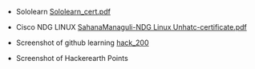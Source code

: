 * Sololearn 
[Sololearn_cert.pdf](https://github.com/SahanaManaguli/M1_ProjectGoal_App/files/8010108/Sololearn_cert.pdf)


* Cisco NDG LINUX 
[SahanaManaguli-NDG Linux Unhatc-certificate.pdf](https://github.com/SahanaManaguli/M1_ProjectGoal_App/files/8010118/SahanaManaguli-NDG.Linux.Unhatc-certificate.pdf)

* Screenshot of github learning
[hack_200](https://user-images.githubusercontent.com/98841253/152681815-268317a1-7411-4d65-aebb-d9d78e908876.JPG)
* Screenshot of Hackerearth Points
